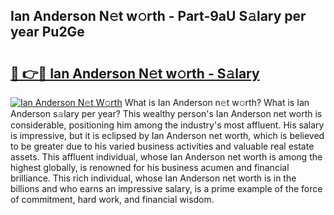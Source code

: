 ## Ian Anderson N𝚎t w𝚘rth - Part-9aU S𝚊lary per year Pu2Ge

# <h2><a href="http://gc0p2d.nevu.top/?p=Ian+Anderson">🔗 👉🔴 Ian Anderson N𝚎t w𝚘rth - S𝚊lary</a></h2>

[![Ian Anderson N𝚎t W𝚘rth](https://i.imgur.com/Oavwk0R.jpeg)](http://gc0p2d.nevu.top/?p=Ian+Anderson)
What is Ian Anderson n𝚎t w𝚘rth? What is Ian Anderson s𝚊lary per year?
This wealthy person's Ian Anderson net worth is considerable, positioning him among the industry's most affluent. His salary is impressive, but it is eclipsed by Ian Anderson net worth, which is believed to be greater due to his varied business activities and valuable real estate assets. This affluent individual, whose Ian Anderson net worth is among the highest globally, is renowned for his business acumen and financial brilliance. This rich individual, whose Ian Anderson net worth is in the billions and who earns an impressive salary, is a prime example of the force of commitment, hard work, and financial wisdom.

